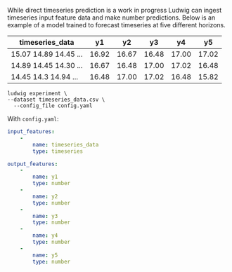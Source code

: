 While direct timeseries prediction is a work in progress Ludwig can ingest timeseries input feature data and make number predictions. Below is an example of a model trained to forecast timeseries at five different horizons.

| timeseries_data       | y1    | y2    | y3    | y4    | y5    |
| --------------------- | ----- | ----- | ----- | ----- | ----- |
| 15.07 14.89 14.45 ... | 16.92 | 16.67 | 16.48 | 17.00 | 17.02 |
| 14.89 14.45 14.30 ... | 16.67 | 16.48 | 17.00 | 17.02 | 16.48 |
| 14.45 14.3 14.94 ...  | 16.48 | 17.00 | 17.02 | 16.48 | 15.82 |

```
ludwig experiment \
--dataset timeseries_data.csv \
  --config_file config.yaml
```

With `config.yaml`:

```yaml
input_features:
    -
        name: timeseries_data
        type: timeseries

output_features:
    -
        name: y1
        type: number
    -
        name: y2
        type: number
    -
        name: y3
        type: number
    -
        name: y4
        type: number
    -
        name: y5
        type: number
```
